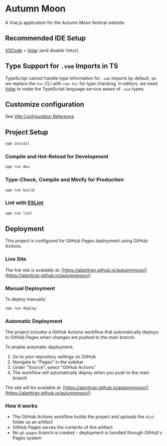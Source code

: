 # Autumn Moon

A Vue.js application for the Autumn Moon festival website.

## Recommended IDE Setup

[VSCode](https://code.visualstudio.com/) + [Volar](https://marketplace.visualstudio.com/items?itemName=Vue.volar) (and disable Vetur).

## Type Support for `.vue` Imports in TS

TypeScript cannot handle type information for `.vue` imports by default, so we replace the `tsc` CLI with `vue-tsc` for type checking. In editors, we need [Volar](https://marketplace.visualstudio.com/items?itemName=Vue.volar) to make the TypeScript language service aware of `.vue` types.

## Customize configuration

See [Vite Configuration Reference](https://vite.dev/config/).

## Project Setup

```sh
npm install
```

### Compile and Hot-Reload for Development

```sh
npm run dev
```

### Type-Check, Compile and Minify for Production

```sh
npm run build
```

### Lint with [ESLint](https://eslint.org/)

```sh
npm run lint
```

## Deployment

This project is configured for GitHub Pages deployment using GitHub Actions.

### Live Site

The live site is available at: [https://alanttran.github.io/autumnmoon/](https://alanttran.github.io/autumnmoon/)

### Manual Deployment

To deploy manually:

```sh
npm run deploy
```

### Automatic Deployment

The project includes a GitHub Actions workflow that automatically deploys to GitHub Pages when changes are pushed to the main branch.

To enable automatic deployment:

1. Go to your repository settings on GitHub
2. Navigate to "Pages" in the sidebar
3. Under "Source", select "GitHub Actions"
4. The workflow will automatically deploy when you push to the main branch

The site will be available at: [https://alanttran.github.io/autumnmoon/](https://alanttran.github.io/autumnmoon/)

### How it works

- The GitHub Actions workflow builds the project and uploads the `dist` folder as an artifact
- GitHub Pages serves the contents of this artifact
- No `gh-pages` branch is created - deployment is handled through GitHub's Pages system
